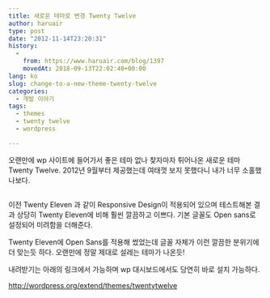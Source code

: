 ```yaml
---
title: 새로운 테마로 변경 Twenty Twelve
author: haruair
type: post
date: "2012-11-14T23:20:31"
history:
  - 
    from: https://www.haruair.com/blog/1397
    movedAt: 2018-09-13T22:02:40+00:00
lang: ko
slug: change-to-a-new-theme-twenty-twelve
categories:
  - 개발 이야기
tags:
  - themes
  - twenty twelve
  - wordpress

---
```

오랜만에 wp 사이트에 들어가서 좋은 테마 없나 찾자마자 튀어나온 새로운 테마 Twenty Twelve. 2012년 9월부터 제공했는데 여태껏 보지 못했다니 내가 너무 소홀했나보다.

<img src="https://wp-themes.com/wp-content/themes/twentytwelve/screenshot.png?w=660" alt="" data-recalc-dims="1" />

이전 Twenty Eleven 과 같이 Responsive Design이 적용되어 있으며 테스트해본 결과 상당히 Twenty Eleven에 비해 훨씬 깔끔하고 이쁘다. 기본 글꼴도 Open sans로 설정되어 미려함을 더해준다.

Twenty Eleven에 Open Sans를 적용해 썼었는데 글꼴 자체가 이런 깔끔한 분위기에 더 맞는듯 하다. 오랜만에 정말 제대로 설레는 테마가 나온듯!

내려받기는 아래의 링크에서 가능하며 wp 대시보드에서도 당연히 바로 설치 가능하다.

<a href="http://wordpress.org/extend/themes/twentytwelve" target="_blank">http://wordpress.org/extend/themes/twentytwelve</a>